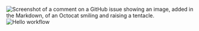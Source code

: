 ![Screenshot of a comment on a GitHub issue showing an image, added in the Markdown, of an Octocat smiling and raising a tentacle.](https://myoctocat.com/assets/images/base-octocat.svg)
![Hello workflow](https://github.com/arttzima/workflow/actions/workflows/hello-world.yml/badge.svg)